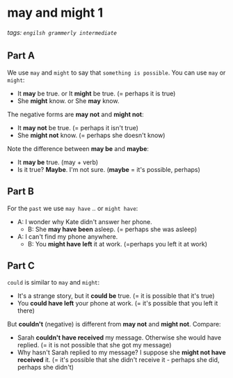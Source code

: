 # may and might 1
###### tags: `engilsh grammerly intermediate`

## Part A 
We use `may` and `might` to say that `something is possible`. You can use `may` or `might`:
- It **may** be true. or It **might** be true. (= perhaps it is true)
- She **might** know. or She **may** know.

The negative forms are **may not** and **might not**:
- It **may not** be true. (= perhaps it isn't true)
- She **might not** know. (= perhaps she doesn't know)

Note the difference between **may be** and **maybe**:
- It **may be** true. (may + verb)
- Is it true? **Maybe**. I'm not sure. (**maybe** = it's possible, perhaps)

## Part B
For the `past` we use `may have` .. or `might have`:
- A: I wonder why Kate didn't answer her phone.
    - B: She **may have been** asleep. (= perhaps she was asleep)
- A: I can't find my phone anywhere.
    - B: You **might have left** it at work. (=perhaps you left it at work)

## Part C
`could` is similar to `may` and `might`:
- It's a strange story, but it **could be** true. (= it is possible that it's true)
- You **could have left** your phone at work. (= it's possible that you left it there)

But **couldn't** (negative) is different from **may not** and **might not**. Compare:
- Sarah **couldn't have received** my message. Otherwise she would have replied. (= it is not possible that she got my message)
- Why hasn't Sarah replied to my message? I suppose she **might not have received** it. (= it's possible that she didn't receive it - perhaps she did, perhaps she didn't)